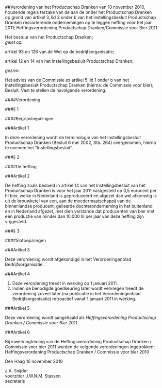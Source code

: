 <meta http-equiv='Content-Type' content='text/html; charset=utf-8' />

##Verordening van het Productschap Dranken van 10 november 2010, houdende regels terzake van de aan de onder het Productschap Dranken op grond van artikel 3, lid 2 onder b van het instellingsbesluit Productschap Dranken ressorterende ondernemingen op te leggen heffing voor het jaar 2011; Heffingsverordening Productschap Dranken/Commissie voor Bier 2011

Het bestuur van het Productschap Dranken;  
*gelet op:*

artikel 93 en 126 van de Wet op de bedrijfsorganisatie;

artikel 12 en 14 van het Instellingsbesluit Productschap Dranken;

*gezien:*

Het advies van de Commissie ex artikel 5 lid 1 onder b van het Instellingsbesluit Productschap Dranken (hierna: de Commissie voor bier);
Besluit: Vast te stellen de navolgende verordening.   

####Verordening

###§ 1 

####Begripsbepalingen

###Artikel 1 

In deze verordening wordt de terminologie van het Instellingsbesluit Productschap Dranken (Besluit 6 mei 2002, Stb. 264) overgenomen, hierna te noemen het “Instellingsbesluit”. 

###§ 2 

####De heffing

###Artikel 2 

De heffing zoals bedoeld in artikel 14 van het Instellingsbesluit van het Productschap Dranken is voor het jaar 2011 vastgesteld op 0,5 eurocent per hl bier, welke in Nederland is geproduceerd en afgezet dan wel afkomstig is uit de brouwketel van een, aan de moedermaatschappij van de binnenlandse producent, gelieerde dochteronderneming in het buitenland en in Nederland afgezet, met dien verstande dat producenten van bier met een productie van minder dan 10.000 hl per jaar van deze heffing zijn vrijgesteld. 

###§ 3 

####Slotbepalingen

###Artikel 3 

Deze verordening wordt afgekondigd in het Verordeningenblad Bedrijfsorganisatie. 

###Artikel 4 

1. Deze verordening treedt in werking op 1 januari 2011. 
2. Indien de benodigde goedkeuring later wordt verkregen treedt de verordening zoveel later (na publicatie in het Verordeningenblad Bedrijfsorganisatie) retroactief vanaf 1 januari 2011 in werking.

###Artikel 5 

Deze verordening wordt aangehaald als *Heffingsverordening Productschap Dranken / Commissie voor Bier 2011*. 

###Artikel 6 

Bij inwerkingtreding van de Heffingsverordening Productschap Dranken / Commissie voor bier 2011 worden de volgende verordeningen ingetrokken; Heffingsverordening Productschap Dranken / Commissie voor bier 2010

Den Haag 
10 november 2010   

J.A. Snijder  
voorzitter 
J.W.N.M. Stassen  
secretaris    
